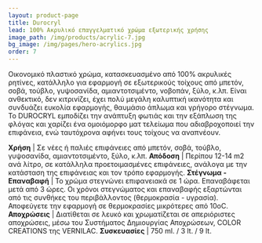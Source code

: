 ```yaml
---
layout: product-page
title: Durocryl
lead: 100% Ακρυλικό επαγγελματικό χρώμα εξωτερικής χρήσης
image_path: /img/products/acrylic-7.jpg
bg_image: /img/pages/hero-acrylics.jpg
order: 7
---
```


Oικονομικό πλαστικό χρώμα, κατασκευασμένο από 100% ακρυλικές ρητίνες, κατάλληλο για εφαρμογή σε εξωτερικούς τοίχους από μπετόν, σοβά, τούβλο, γυψοσανίδα, αμιαντοτσιμέντο, νοβοπάν, ξύλο, κ.λπ. Είναι ανθεκτικό, δεν κιτρινίζει, έχει πολύ μεγάλη καλυπτική ικανότητα και συνδυάζει ευκολία εφαρμογής, θαυμάσιο άπλωμα και γρήγορο στέγνωμα. Το DUROCRYL εμποδίζει την ανάπτυξη φωτιάς και την εξάπλωση της φλόγας και χαρίζει ένα ομοιόμορφο ματ τελείωμα που αδιαβροχοποιεί την επιφάνεια, ενώ ταυτόχρονα αφήνει τους τοίχους να αναπνέουν.

**Χρήση** | Σε νέες ή παλιές επιφάνειες από μπετόν, σοβά, τούβλο, γυψοσανίδα, αμιαντοτσιμέντο, ξύλο, κ.λπ.
**Απόδοση** | Περίπου 12-14 m2 ανά λίτρο, σε κατάλληλα προετοιμασμένες επιφάνειες, ανάλογα με την κατάσταση της επιφάνειας και τον τρόπο εφαρμογής.
**Στέγνωμα - Επαναβαφή** | Το χρώμα στεγνώνει επιφανειακά σε 1 ώρα. Επαναβάφεται μετά από 3 ώρες. Οι χρόνοι στεγνώματος και επαναβαφής εξαρτώνται από τις συνθήκες του περιβάλλοντος (θερμοκρασία - υγρασία). Αποφεύγετε την εφαρμογή σε θερμοκρασίες μικρότερες από 10οC.
**Αποχρώσεις** | Διατίθεται σε λευκό και χρωματίζεται σε απεριόριστες αποχρώσεις, μέσω του Συστήματος Δημιουργίας Αποχρώσεων, COLOR CREATIONS της VERNILAC.
**Συσκευασίες** | 750 ml. / 3 lt. / 9 lt.